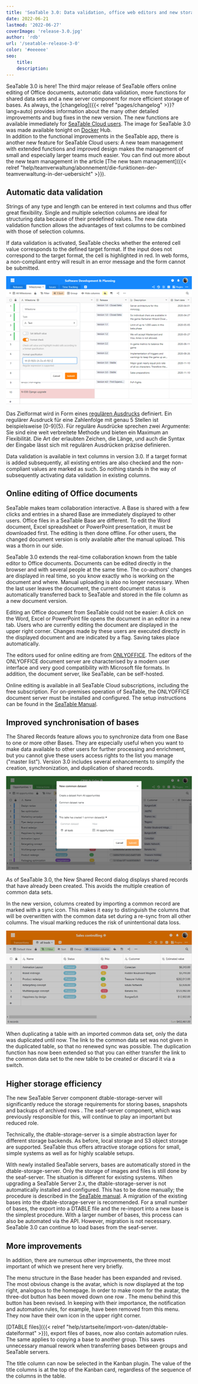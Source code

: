 ```yaml
---
title: 'SeaTable 3.0: Data validation, office web editors and new storage backend - SeaTable'
date: 2022-06-21
lastmod: '2022-06-27'
coverImage: 'release-3.0.jpg'
author: 'rdb'
url: '/seatable-release-3-0'
color: '#eeeeee'
seo:
    title:
    description:
---
```


SeaTable 3.0 is here! The third major release of SeaTable offers online editing of Office documents, automatic data validation, more functions for shared data sets and a new server component for more efficient storage of bases. As always, the [changelog]({{< relref "pages/changelog" >}}?lang=auto) provides information about the many other detailed improvements and bug fixes in the new version. The new functions are available immediately for [SeaTable Cloud users](https://cloud.seatable.io/). The image for SeaTable 3.0 was made available tonight on [Docker](https://hub.docker.com/r/seatable/seatable-enterprise/tags) Hub.  
In addition to the functional improvements in the SeaTable app, there is another new feature for SeaTable Cloud users: A new team management with extended functions and improved design makes the management of small and especially larger teams much easier. You can find out more about the new team management in the article [The new team management]({{< relref "help/teamverwaltung/abonnement/die-funktionen-der-teamverwaltung-in-der-uebersicht" >}}).

## Automatic data validation

Strings of any type and length can be entered in text columns and thus offer great flexibility. Single and multiple selection columns are ideal for structuring data because of their predefined values. The new data validation function allows the advantages of text columns to be combined with those of selection columns.

If data validation is activated, SeaTable checks whether the entered cell value corresponds to the defined target format. If the input does not correspond to the target format, the cell is highlighted in red. In web forms, a non-compliant entry will result in an error message and the form cannot be submitted.

![Data validation in SeaTable 3.0](FormatCheck.png)

Das Zielformat wird in Form eines [regulären Ausdrucks](https://de.wikipedia.org/wiki/Regul%C3%A4rer_Ausdruck) definiert. Ein regulärer Ausdruck für eine Zahlenfolge mit genau 5 Stellen ist beispielsweise \[0-9\]{5}. Für reguläre Ausdrücke sprechen zwei Argumente: Sie sind eine weit verbreitete Methode und bieten ein Maximum an Flexibilität. Die Art der erlaubten Zeichen, die Länge, und auch die Syntax der Eingabe lässt sich mit regulären Ausdrücken präzise definieren.

Data validation is available in text columns in version 3.0. If a target format is added subsequently, all existing entries are also checked and the non-compliant values are marked as such. So nothing stands in the way of subsequently activating data validation in existing columns.

## Online editing of Office documents

SeaTable makes team collaboration interactive. A Base is shared with a few clicks and entries in a shared Base are immediately displayed to other users. Office files in a SeaTable Base are different. To edit the Word document, Excel spreadsheet or PowerPoint presentation, it must be downloaded first. The editing is then done offline. For other users, the changed document version is only available after the manual upload. This was a thorn in our side.

SeaTable 3.0 extends the real-time collaboration known from the table editor to Office documents. Documents can be edited directly in the browser and with several people at the same time. The co-authors' changes are displayed in real time, so you know exactly who is working on the document and where. Manual uploading is also no longer necessary. When the last user leaves the document, the current document status is automatically transferred back to SeaTable and stored in the file column as a new document version.

Editing an Office document from SeaTable could not be easier: A click on the Word, Excel or PowerPoint file opens the document in an editor in a new tab. Users who are currently editing the document are displayed in the upper right corner. Changes made by these users are executed directly in the displayed document and are indicated by a flag. Saving takes place automatically.

The editors used for online editing are from [ONLYOFFICE](https://onlyoffice.com). The editors of the ONLYOFFICE document server are characterised by a modern user interface and very good compatibility with Microsoft file formats. In addition, the document server, like SeaTable, can be self-hosted.

Online editing is available in all SeaTable Cloud subscriptions, including the free subscription. For on-premises operation of SeaTable, the ONLYOFFICE document server must be installed and configured. The setup instructions can be found in the [SeaTable Manual](https://manual.seatable.io/).

## Improved synchronisation of bases

The Shared Records feature allows you to synchronize data from one Base to one or more other Bases. They are especially useful when you want to make data available to other users for further processing and enrichment, but you cannot give these users access rights to the list you manage ("master list"). Version 3.0 includes several enhancements to simplify the creation, synchronization, and duplication of shared records.

![Existing common datasets are displayed in the "New common dataset" dialogue box.](ExistingCDS.png)

As of SeaTable 3.0, the New Shared Record dialog displays shared records that have already been created. This avoids the multiple creation of common data sets.

In the new version, columns created by importing a common record are marked with a sync icon. This makes it easy to distinguish the columns that will be overwritten with the common data set during a re-sync from all other columns. The visual marking reduces the risk of unintentional data loss.

![Columns imported from CDS marked with sync icon](ColumnIconsCDS.png)

When duplicating a table with an imported common data set, only the data was duplicated until now. The link to the common data set was not given in the duplicated table, so that no renewed sync was possible. The duplication function has now been extended so that you can either transfer the link to the common data set to the new table to be created or discard it via a switch.

## Higher storage efficiency

The new SeaTable Server component dtable-storage-server will significantly reduce the storage requirements for storing bases, snapshots and backups of archived rows . The seaf-server component, which was previously responsible for this, will continue to play an important but reduced role.

Technically, the dtable-storage-server is a simple abstraction layer for different storage backends. As before, local storage and S3 object storage are supported. SeaTable thus offers attractive storage options for small, simple systems as well as for highly scalable setups.

With newly installed SeaTable servers, bases are automatically stored in the dtable-storage-server. Only the storage of images and files is still done by the seaf-server. The situation is different for existing systems. When upgrading a SeaTable Server 2.x, the dtable-storage-server is not automatically installed and configured. This has to be done manually; the procedure is described in the [SeaTable manual](https://manual.seatable.io/upgrade/extra-upgrade-notice/#30). A migration of the existing bases into the dtable-storage-server is recommended. For a small number of bases, the export into a DTABLE file and the re-import into a new base is the simplest procedure. With a larger number of bases, this process can also be automated via the API. However, migration is not necessary. SeaTable 3.0 can continue to load bases from the seaf-server.

## More improvements

In addition, there are numerous other improvements, the three most important of which we present here very briefly.

The menu structure in the Base header has been expanded and revised. The most obvious change is the avatar, which is now displayed at the top right, analogous to the homepage. In order to make room for the avatar, the three-dot button has been moved down one row . The menu behind this button has been revised. In keeping with their importance, the notification and automation rules, for example, have been removed from this menu. They now have their own icon in the upper right corner.

[DTABLE files]({{< relref "help/startseite/import-von-daten/dtable-dateiformat" >}}), export files of bases, now also contain automation rules. The same applies to copying a base to another group. This saves unnecessary manual rework when transferring bases between groups and SeaTable servers.

The title column can now be selected in the Kanban plugin. The value of the title columns is at the top of the Kanban card, regardless of the sequence of the columns in the table.
